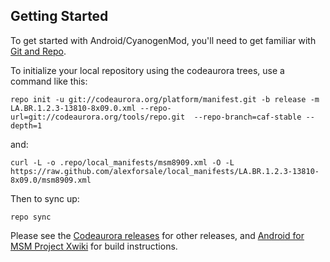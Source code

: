Getting Started
---------------

To get started with Android/CyanogenMod, you'll need to get
familiar with [Git and Repo](http://source.android.com/source/using-repo.html).

To initialize your local repository using the codeaurora trees, use a command like this:

    repo init -u git://codeaurora.org/platform/manifest.git -b release -m LA.BR.1.2.3-13810-8x09.0.xml --repo-url=git://codeaurora.org/tools/repo.git  --repo-branch=caf-stable --depth=1

and:

    curl -L -o .repo/local_manifests/msm8909.xml -O -L https://raw.github.com/alexforsale/local_manifests/LA.BR.1.2.3-13810-8x09.0/msm8909.xml

Then to sync up:

    repo sync

Please see the [Codeaurora releases](https://wiki.codeaurora.org/xwiki/bin/QAEP/release) for other releases, and [Android for MSM Project Xwiki](https://wiki.codeaurora.org/xwiki/bin/QAEP/) for build instructions.

